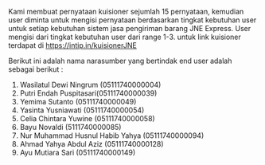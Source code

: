 Kami membuat pernyataan kuisioner sejumlah 15 pernyataan, kemudian user diminta untuk mengisi pernyataan berdasarkan tingkat kebutuhan user untuk setiap kebutuhan sistem jasa pengiriman barang JNE Express. User mengisi dari tingkat kebutuhan user dari range 1-3. untuk link kuisioner terdapat di https://intip.in/kuisionerJNE

Berikut ini adalah nama narasumber yang bertindak end user adalah sebagai berikut :
1. Wasilatul Dewi Ningrum (05111740000004)
2. Putri Endah Puspitasari(05111740000039)
3. Yemima Sutanto (05111740000049)
4. Yasinta Yusniawati (05111740000054)
5. Celia Chintara Yuwine (05111740000058)
7. Bayu Novaldi (5111740000085)
8. Nur Muhammad Husnul Habib Yahya (05111740000094)
9. Ahmad Yahya Abdul Aziz (05111740000128)
10. Ayu Mutiara Sari (05111740000149)
